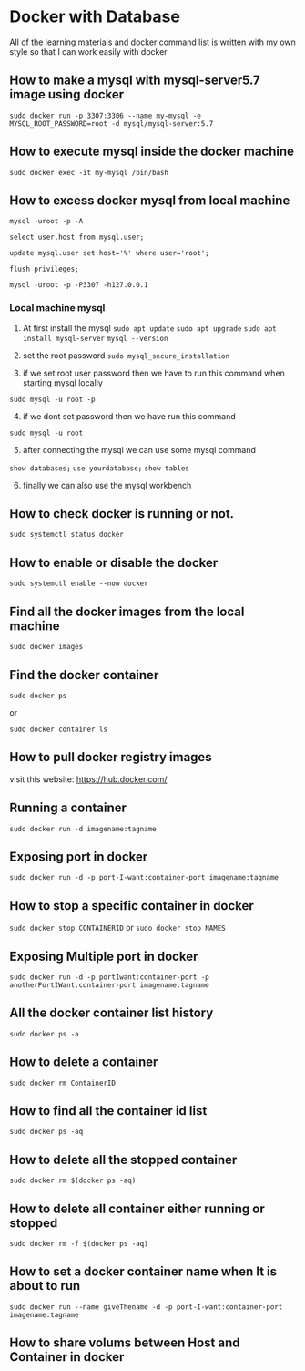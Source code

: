 # Docker with Database

All of the learning materials and docker command list is written with my own style so that I can work easily with docker

## How to make a mysql with mysql-server5.7 image using docker

`sudo docker run -p 3307:3306 --name my-mysql -e MYSQL_ROOT_PASSWORD=root -d mysql/mysql-server:5.7`

## How to execute mysql inside the docker machine

`sudo docker exec -it my-mysql /bin/bash`

## How to excess docker mysql from local machine

`mysql -uroot -p -A`

`select user,host from mysql.user;`

`update mysql.user set host='%' where user='root';`

`flush privileges;`

`mysql -uroot -p -P3307 -h127.0.0.1`

### Local machine mysql

1. At first install the mysql
   `sudo apt update`
   `sudo apt upgrade`
   `sudo apt install mysql-server`
   `mysql --version`
2. set the root password
   `sudo mysql_secure_installation`

3. if we set root user password then we have to run this command when starting mysql locally

`sudo mysql -u root -p`

4. if we dont set password then we have run this command

`sudo mysql -u root`

5. after connecting the mysql we can use some mysql command

`show databases;`
`use yourdatabase;`
`show tables`

6. finally we can also use the mysql workbench

## How to check docker is running or not.

`sudo systemctl status docker`

## How to enable or disable the docker

`sudo systemctl enable --now docker`

## Find all the docker images from the local machine

`sudo docker images`

## Find the docker container

`sudo docker ps`

or

`sudo docker container ls`

## How to pull docker registry images

visit this website: https://hub.docker.com/

## Running a container

`sudo docker run -d imagename:tagname`

## Exposing port in docker

`sudo docker run -d -p port-I-want:container-port imagename:tagname`

## How to stop a specific container in docker

`sudo docker stop CONTAINERID`
or
`sudo docker stop NAMES`

## Exposing Multiple port in docker

`sudo docker run -d -p portIwant:container-port -p anotherPortIWant:container-port imagename:tagname`

## All the docker container list history

`sudo docker ps -a`

## How to delete a container

`sudo docker rm ContainerID`

## How to find all the container id list

`sudo docker ps -aq`

## How to delete all the stopped container

`sudo docker rm $(docker ps -aq)`

## How to delete all container either running or stopped

`sudo docker rm -f $(docker ps -aq)`

## How to set a docker container name when It is about to run

`sudo docker run --name giveThename -d -p port-I-want:container-port imagename:tagname`

## How to share volums between Host and Container in docker
